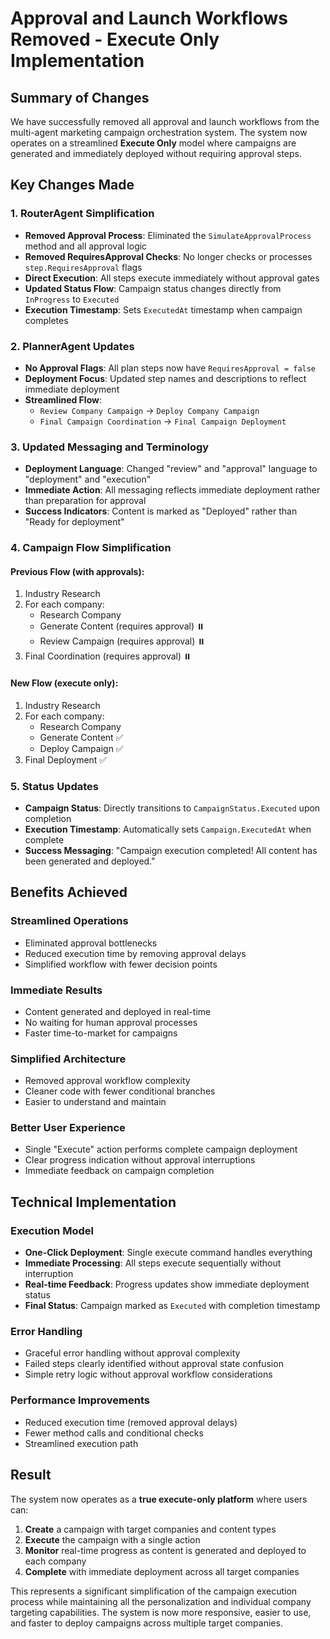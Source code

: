 # Approval and Launch Workflows Removed - Execute Only Implementation

## Summary of Changes

We have successfully removed all approval and launch workflows from the multi-agent marketing campaign orchestration system. The system now operates on a streamlined **Execute Only** model where campaigns are generated and immediately deployed without requiring approval steps.

## Key Changes Made

### 1. **RouterAgent Simplification**
- **Removed Approval Process**: Eliminated the `SimulateApprovalProcess` method and all approval logic
- **Removed RequiresApproval Checks**: No longer checks or processes `step.RequiresApproval` flags
- **Direct Execution**: All steps execute immediately without approval gates
- **Updated Status Flow**: Campaign status changes directly from `InProgress` to `Executed` 
- **Execution Timestamp**: Sets `ExecutedAt` timestamp when campaign completes

### 2. **PlannerAgent Updates**
- **No Approval Flags**: All plan steps now have `RequiresApproval = false`
- **Deployment Focus**: Updated step names and descriptions to reflect immediate deployment
- **Streamlined Flow**: 
  - `Review Company Campaign` → `Deploy Company Campaign`
  - `Final Campaign Coordination` → `Final Campaign Deployment`

### 3. **Updated Messaging and Terminology**
- **Deployment Language**: Changed "review" and "approval" language to "deployment" and "execution"
- **Immediate Action**: All messaging reflects immediate deployment rather than preparation for approval
- **Success Indicators**: Content is marked as "Deployed" rather than "Ready for deployment"

### 4. **Campaign Flow Simplification**

#### **Previous Flow (with approvals):**
1. Industry Research
2. For each company:
   - Research Company
   - Generate Content (requires approval) ⏸️
   - Review Campaign (requires approval) ⏸️  
3. Final Coordination (requires approval) ⏸️

#### **New Flow (execute only):**
1. Industry Research
2. For each company:
   - Research Company
   - Generate Content ✅
   - Deploy Campaign ✅
3. Final Deployment ✅

### 5. **Status Updates**
- **Campaign Status**: Directly transitions to `CampaignStatus.Executed` upon completion
- **Execution Timestamp**: Automatically sets `Campaign.ExecutedAt` when complete
- **Success Messaging**: "Campaign execution completed! All content has been generated and deployed."

## Benefits Achieved

### **Streamlined Operations**
- Eliminated approval bottlenecks
- Reduced execution time by removing approval delays
- Simplified workflow with fewer decision points

### **Immediate Results**
- Content generated and deployed in real-time
- No waiting for human approval processes
- Faster time-to-market for campaigns

### **Simplified Architecture**
- Removed approval workflow complexity
- Cleaner code with fewer conditional branches
- Easier to understand and maintain

### **Better User Experience**
- Single "Execute" action performs complete campaign deployment
- Clear progress indication without approval interruptions
- Immediate feedback on campaign completion

## Technical Implementation

### **Execution Model**
- **One-Click Deployment**: Single execute command handles everything
- **Immediate Processing**: All steps execute sequentially without interruption
- **Real-time Feedback**: Progress updates show immediate deployment status
- **Final Status**: Campaign marked as `Executed` with completion timestamp

### **Error Handling**
- Graceful error handling without approval complexity
- Failed steps clearly identified without approval state confusion
- Simple retry logic without approval workflow considerations

### **Performance Improvements**
- Reduced execution time (removed approval delays)
- Fewer method calls and conditional checks
- Streamlined execution path

## Result

The system now operates as a **true execute-only platform** where users can:

1. **Create** a campaign with target companies and content types
2. **Execute** the campaign with a single action
3. **Monitor** real-time progress as content is generated and deployed to each company
4. **Complete** with immediate deployment across all target companies

This represents a significant simplification of the campaign execution process while maintaining all the personalization and individual company targeting capabilities. The system is now more responsive, easier to use, and faster to deploy campaigns across multiple target companies.
